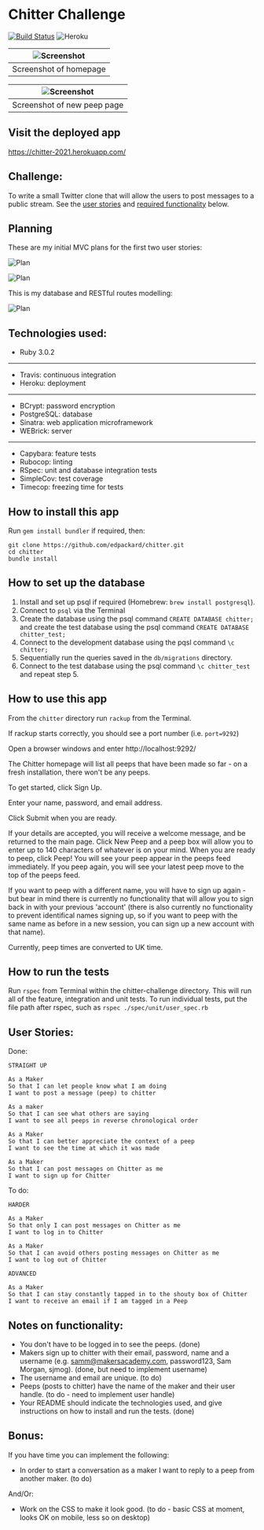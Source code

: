 # Chitter Challenge

[![Build Status](https://app.travis-ci.com/edpackard/chitter.svg?branch=main)](https://app.travis-ci.com/edpackard/chitter)
![Heroku](https://pyheroku-badge.herokuapp.com/?app=chitter-2021)

| ![Screenshot](./public/screenshots/chitter1.png) |
| :----------------------------------------------: |
|              Screenshot of homepage              |

| ![Screenshot](./public/screenshots/chitter2.png) |
| :----------------------------------------------: |
|           Screenshot of new peep page            |

## Visit the deployed app

https://chitter-2021.herokuapp.com/

## Challenge:

To write a small Twitter clone that will allow the users to post messages to a public stream. See the [user stories](#user-stories) and [required functionality](#notes-on-functionality) below.

## Planning

These are my initial MVC plans for the first two user stories:

![Plan](./public/plans/peep_plan.png)

![Plan](./public/plans/peeps_plan.png)

This is my database and RESTful routes modelling:

![Plan](./public/plans/plan.png)

## Technologies used:

- Ruby 3.0.2

---

- Travis: continuous integration
- Heroku: deployment

---

- BCrypt: password encryption
- PostgreSQL: database
- Sinatra: web application microframework
- WEBrick: server

---

- Capybara: feature tests
- Rubocop: linting
- RSpec: unit and database integration tests
- SimpleCov: test coverage
- Timecop: freezing time for tests

## How to install this app

Run `gem install bundler` if required, then:

```
git clone https://github.com/edpackard/chitter.git
cd chitter
bundle install
```

## How to set up the database

1. Install and set up psql if required (Homebrew: `brew install postgresql`).
2. Connect to `psql` via the Terminal
3. Create the database using the psql command `CREATE DATABASE chitter;` and create the test database using the psql command `CREATE DATABASE chitter_test;`
4. Connect to the development database using the pqsl command `\c chitter;`
5. Sequentially run the queries saved in the `db/migrations` directory.
6. Connect to the test database using the psql command `\c chitter_test` and repeat step 5.

## How to use this app

From the `chitter` directory run `rackup` from the Terminal.

If rackup starts correctly, you should see a port number (i.e. `port=9292`)

Open a browser windows and enter http://localhost:9292/

The Chitter homepage will list all peeps that have been made so far - on a fresh installation, there won't be any peeps.

To get started, click Sign Up.

Enter your name, password, and email address.

Click Submit when you are ready.

If your details are accepted, you will receive a welcome message, and be returned to the main page. Click New Peep and a peep box will allow you to enter up to 140 characters of whatever is on your mind. When you are ready to peep, click Peep! You will see your peep appear in the peeps feed immediately. If you peep again, you will see your latest peep move to the top of the peeps feed.

If you want to peep with a different name, you will have to sign up again - but bear in mind there is currently no functionality that will allow you to sign back in with your previous 'account' (there is also currently no functionality to prevent identifical names signing up, so if you want to peep with the same name as before in a new session, you can sign up a new account with that name).

Currently, peep times are converted to UK time.

## How to run the tests

Run `rspec` from Terminal within the chitter-challenge directory. This will run all of the feature, integration and unit tests. To run individual tests, put the file path after rspec, such as `rspec ./spec/unit/user_spec.rb`

## User Stories:

Done:

```
STRAIGHT UP

As a Maker
So that I can let people know what I am doing
I want to post a message (peep) to chitter

As a maker
So that I can see what others are saying
I want to see all peeps in reverse chronological order

As a Maker
So that I can better appreciate the context of a peep
I want to see the time at which it was made

As a Maker
So that I can post messages on Chitter as me
I want to sign up for Chitter
```

To do:

```
HARDER

As a Maker
So that only I can post messages on Chitter as me
I want to log in to Chitter

As a Maker
So that I can avoid others posting messages on Chitter as me
I want to log out of Chitter

ADVANCED

As a Maker
So that I can stay constantly tapped in to the shouty box of Chitter
I want to receive an email if I am tagged in a Peep
```

## Notes on functionality:

- You don't have to be logged in to see the peeps.
  (done)
- Makers sign up to chitter with their email, password, name and a username (e.g. samm@makersacademy.com, password123, Sam Morgan, sjmog).
  (done, but need to implement username)
- The username and email are unique.
  (to do)
- Peeps (posts to chitter) have the name of the maker and their user handle.
  (to do - need to implement user handle)
- Your README should indicate the technologies used, and give instructions on how to install and run the tests.
  (done)

## Bonus:

If you have time you can implement the following:

- In order to start a conversation as a maker I want to reply to a peep from another maker.
  (to do)

And/Or:

- Work on the CSS to make it look good.
  (to do - basic CSS at moment, looks OK on mobile, less so on desktop)
